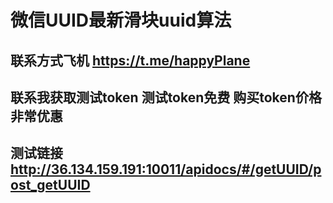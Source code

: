 # 微信UUID最新滑块uuid算法

## 联系方式飞机  https://t.me/happyPlane

## 联系我获取测试token 测试token免费 购买token价格非常优惠

## 测试链接 http://36.134.159.191:10011/apidocs/#/getUUID/post_getUUID